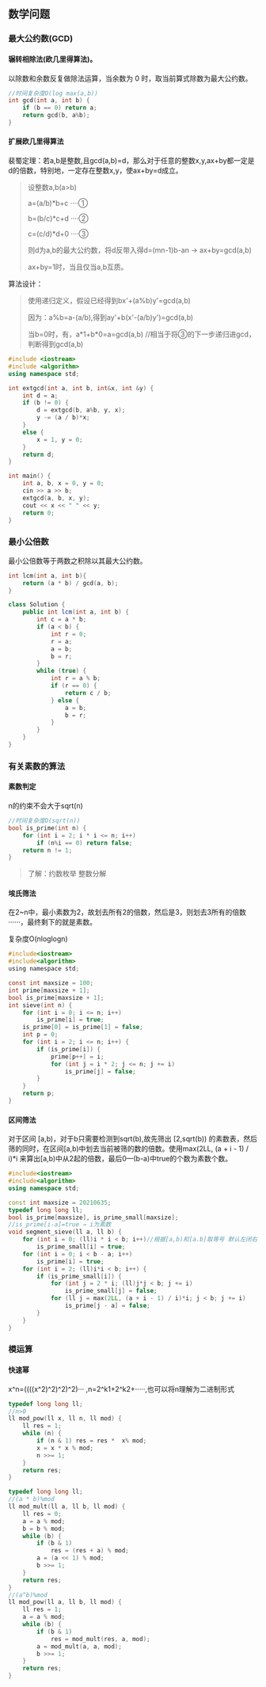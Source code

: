 ##  数学问题

### 最大公约数(GCD)

#### 辗转相除法(欧几里得算法)。

以除数和余数反复做除法运算，当余数为 0 时，取当前算式除数为最大公约数。

```c
//时间复杂度O(log max(a,b))
int gcd(int a, int b) {
	if (b == 0) return a;
	return gcd(b, a%b);
}
```

#### 扩展欧几里得算法

裴蜀定理：若a,b是整数,且gcd(a,b)=d，那么对于任意的整数x,y,ax+by都一定是d的倍数，特别地，一定存在整数x,y，使ax+by=d成立。

> 设整数a,b(a>b)
>
> a=(a/b)*b+c   ····①
>
> b=(b/c)*c+d   ····②
>
> c=(c/d)*d+0   ····③
>
> 则d为a,b的最大公约数，将d反带入得d=(mn-1)b-an → ax+by=gcd(a,b)
>
> ax+by=1时，当且仅当a,b互质。

算法设计：

> 使用递归定义，假设已经得到bx'+(a%b)y'=gcd(a,b)
>
> 因为：a%b=a-(a/b),得到ay'+b(x'-(a/b)y')=gcd(a,b)
>
> 当b=0时，有，a\*1+b\*0=a=gcd(a,b) //相当于将③的下一步递归进gcd，判断得到gcd(a,b)

```c++
#include <iostream>
#include <algorithm>
using namespace std;

int extgcd(int a, int b, int&x, int &y) {
	int d = a;
	if (b != 0) {
		d = extgcd(b, a%b, y, x);
		y -= (a / b)*x;
	}
	else {
		x = 1, y = 0;
	}
	return d;
}

int main() {
	int a, b, x = 0, y = 0;
	cin >> a >> b;
	extgcd(a, b, x, y);
	cout << x << " " << y;
	return 0;
}
```



### 最小公倍数

最小公倍数等于两数之积除以其最大公约数。

```c
int lcm(int a, int b){
	return (a * b) / gcd(a, b);
}
```

```java
class Solution {
	public int lcm(int a, int b) {
		int c = a * b;
		if (a < b) {
			int r = 0;
			r = a;
			a = b;
			b = r;
		}
		while (true) {
			int r = a % b;
			if (r == 0) {
				return c / b;
			} else {
				a = b;
				b = r;
			}
		}
	}
}

```

### 有关素数的算法

#### 素数判定

n的约束不会大于sqrt(n)

```c++
//时间复杂度O(sqrt(n))
bool is_prime(int n) {
	for (int i = 2; i * i <= n; i++)
		if (n%i == 0) return false;
	return n != 1;
}
```

> 了解：约数枚举 整数分解

#### 埃氏筛法

在2~n中，最小素数为2，故划去所有2的倍数，然后是3，则划去3所有的倍数······，最终剩下的就是素数。

复杂度O(nloglogn)

```c
#include<iostream>
#include<algorithm>
using namespace std;

const int maxsize = 100;
int prime[maxsize + 1];
bool is_prime[maxsize + 1];
int sieve(int n) {
	for (int i = 0; i <= n; i++)
		is_prime[i] = true;
	is_prime[0] = is_prime[1] = false;
	int p = 0;
	for (int i = 2; i <= n; i++) {
		if (is_prime[i]) {
			prime[p++] = i;
			for (int j = i * 2; j <= n; j += i) 
				is_prime[j] = false;
		}
	}
	return p;
}
```

#### 区间筛法

对于区间 [a,b)，对于b只需要检测到sqrt(b),故先筛出 [2,sqrt(b)) 的素数表，然后筛的同时，在区间[a,b)中划去当前被筛的数的倍数。使用max(2LL, (a + i - 1) / i)*i 来算出[a,b)中从2起的倍数，最后0—(b-a)中true的个数为素数个数。

```c++
#include<iostream>
#include<algorithm>
using namespace std;

const int maxsize = 20210635;
typedef long long ll;
bool is_prime[maxsize], is_prime_small[maxsize];
//is_prime[i-a]=true → i为素数
void segment_sieve(ll a, ll b) {
	for (int i = 0; (ll)i * i < b; i++)//根据[a,b)和[a.b]取等号 默认左闭右开
		is_prime_small[i] = true;
	for (int i = 0; i < b - a; i++)
		is_prime[i] = true;
	for (int i = 2; (ll)i*i < b; i++) {
		if (is_prime_small[i]) {
			for (int j = 2 * i; (ll)j*j < b; j += i)
				is_prime_small[j] = false;
			for (ll j = max(2LL, (a + i - 1) / i)*i; j < b; j += i)
				is_prime[j - a] = false;
		}
	}
}
```

### 模运算

#### 快速幂

x^n=((((x^2)^2)^2)^2)··· ,n=2^k1+2^k2+·····,也可以将n理解为二进制形式

```c++
typedef long long ll;
//n>0
ll mod_pow(ll x, ll n, ll mod) {
	ll res = 1;
	while (n) {
		if (n & 1) res = res *  x% mod;
		x = x * x % mod;
		n >>= 1;
	}
	return res;
}
```

```c
typedef long long ll;
//(a * b)%mod 
ll mod_mult(ll a, ll b, ll mod) {
	ll res = 0;
    a = a % mod;
	b = b % mod;
	while (b) {
		if (b & 1)
			res = (res + a) % mod;
		a = (a << 1) % mod;
		b >>= 1;
	}
	return res;
}
//(a^b)%mod
ll mod_pow(ll a, ll b, ll mod) {
	ll res = 1;
    a = a % mod;
	while (b) {
		if (b & 1)
			res = mod_mult(res, a, mod);
		a = mod_mult(a, a, mod);
		b >>= 1;
	}
	return res;
}

```

